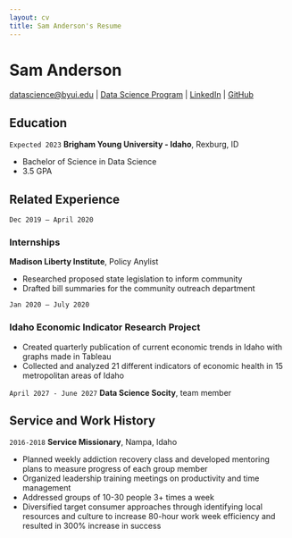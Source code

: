 ```yaml
---
layout: cv
title: Sam Anderson's Resume
---
```

# Sam Anderson

<div id="webaddress">
<a href="sanderson0398@gmail.com">datascience@byui.edu</a>
| <a href="https://byuidatascience.github.io/development.html">Data Science Program</a>
| <a href="https://www.linkedin.com/in/samuel-b-anderson/">LinkedIn</a>
| <a href="https://github.com/sanderson0398">GitHub</a>
</div>

<!-- https://www.monique.tech/the-art-of-markdown -->

## Education


`Expected 2023`
__Brigham Young University - Idaho__, Rexburg, ID
- Bachelor of Science in Data Science 
- 3.5 GPA


## Related Experience

`Dec 2019 – April 2020`
### Internships
__Madison Liberty Institute__, Policy Anylist
- Researched proposed state legislation to inform community
- Drafted bill summaries for the community outreach department

`Jan 2020 – July 2020`
### Idaho Economic Indicator Research Project   
- Created quarterly publication of current economic trends in Idaho with graphs made in Tableau
- Collected and analyzed 21 different indicators of economic health in 15 metropolitan areas of Idaho


`April 2027 - June 2027`
__Data Science Socity__, team member



## Service and Work History


`2016-2018`
__Service Missionary__, Nampa, Idaho
- Planned weekly addiction recovery class and developed mentoring plans to measure progress of each group member
-	Organized leadership training meetings on productivity and time management
-	Addressed groups of 10-30 people 3+ times a week
-	Diversified target consumer approaches through identifying local resources and culture to increase 80-hour work week efficiency and resulted in 300% increase in success 


<!-- ### Footer

Last updated: May 2013 -->


